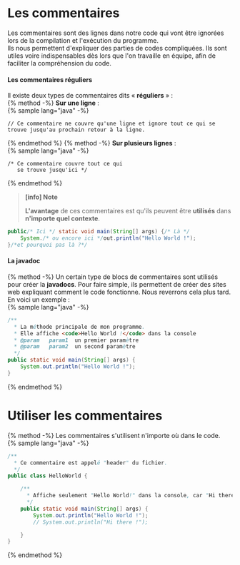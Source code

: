 # Les commentaires  

Les commentaires sont des lignes dans notre code qui vont être ignorées lors de la compilation et l'exécution du programme.  
Ils nous permettent d'expliquer des parties de codes compliquées. Ils sont utiles voire indispensables dès lors que l'on travaille en équipe, afin de faciliter la compréhension du code.

#### Les commentaires réguliers

Il existe deux types de commentaires dits « **réguliers** » :  
{% method -%}
**Sur une ligne** :  
{% sample lang="java" -%}
```
// Ce commentaire ne couvre qu'une ligne et ignore tout ce qui se trouve jusqu'au prochain retour à la ligne.
```  
{% endmethod %}
{% method -%}
**Sur plusieurs lignes** :  
{% sample lang="java" -%}
```
/* Ce commentaire couvre tout ce qui
   se trouve jusqu'ici */
```  
{% endmethod %}

> **[info] Note**
>
> **L'avantage** de ces commentaires est qu'ils peuvent être **utilisés** dans **n'importe quel contexte**.  

```java
public/* Ici */ static void main(String[] args) {/* Là */
    System./* ou encore ici */out.println("Hello World !");
}/*et pourquoi pas là ?*/
```

#### La javadoc  
{% method -%}
Un certain type de blocs de commentaires sont utilisés pour créer la **javadocs**. Pour faire simple, ils permettent de créer des sites web expliquant comment le code fonctionne. Nous reverrons cela plus tard.
En voici un exemple :  
{% sample lang="java" -%}
```java
/**
  * La méthode principale de mon programme.
  * Elle affiche <code>Hello World !</code> dans la console
  * @param   param1  un premier paramètre
  * @param   param2  un second paramètre
  */
public static void main(String[] args) {
    System.out.println("Hello World !");
}
```
{% endmethod %}  

# Utiliser les commentaires
{% method -%}
Les commentaires s'utilisent n'importe où dans le code.  
{% sample lang="java" -%}
```java
/**
  * Ce commentaire est appelé "header" du fichier.
  */
public class HelloWorld {

    /**
      * Affiche seulement "Hello World!" dans la console, car "Hi there!" est commenté.
      */
    public static void main(String[] args) {
        System.out.println("Hello World !");
        // System.out.println("Hi there !");

    }
}
```  
{% endmethod %}

